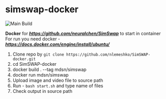 # simswap-docker

![Main Build](https://github.com/nlemeshko/SimSWAP-docker/actions/workflows/build.yml/badge.svg)



**Docker** for ***https://github.com/neuralchen/SimSwap*** to start in container
For run you need docker - ***https://docs.docker.com/engine/install/ubuntu/***

1. Clone repo by ```git clone https://github.com/nlemeshko/SimSWAP-docker.git```
2. cd SimSWAP-docker
3. docker build . --tag mdsn/simswap
4. docker run mdsn/simswap
5. Upload image and video file to source path
6. Run - ```bash start.sh``` and type name of files
7. Check output in source path

